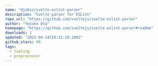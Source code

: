 ```yaml
---
name: "@jakxz/svelte-eslint-parser"
description: "Svelte parser for ESLint"
repo_url: "https://github.com/sveltejs/svelte-eslint-parser"
author: "Yosuke Ota"
homepage: "https://github.com/sveltejs/svelte-eslint-parser#readme"
downloads: 1
updated: "2023-04-14T20:31:10.280Z"
github_stars: 99
tags: 
  - tooling
  - preprocessor
---
```

